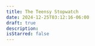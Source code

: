 ```yaml
---
title: The Teensy Stopwatch
date: 2024-12-25T03:12:16-06:00
draft: true
description:
isStarred: false
---
```

